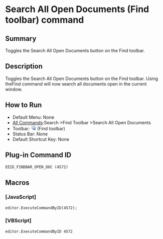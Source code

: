 # Search All Open Documents (Find toolbar) command

## Summary

Toggles the Search All Open Documents button on the Find toolbar.

## Description

Toggles the Search All Open Documents button on the Find toolbar. Using theFind command will now search all documents open in the current window.

## How to Run

- Default Menu: None
- [All Commands](../tools/all_commands):Search
\>Find Toolbar \>Search All Open Documents
- Toolbar: ![](../../images/find_open_doc.png) (Find toolbar)
- Status Bar: None
- Default Shortcut Key: None

## Plug-in Command ID

```
EEID_FINDBAR_OPEN_DOC (4572)
```

## Macros

### \[JavaScript\]

```
editor.ExecuteCommandByID(4572);
```

### \[VBScript\]

```
editor.ExecuteCommandByID 4572
```
